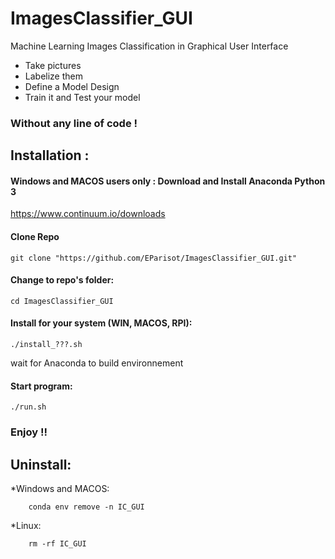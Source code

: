 # ImagesClassifier_GUI

Machine Learning Images Classification in Graphical User Interface
* Take pictures
* Labelize them
* Define a Model Design
* Train it and Test your model

### Without any line of code !



## Installation :

#### Windows and MACOS users only : Download and Install Anaconda Python 3

https://www.continuum.io/downloads


#### Clone Repo
```
git clone "https://github.com/EParisot/ImagesClassifier_GUI.git"
```

#### Change to repo's folder:

```
cd ImagesClassifier_GUI
```

#### Install for your system (WIN, MACOS, RPI):

```
./install_???.sh
```
wait for Anaconda to build environnement

#### Start program:

```
./run.sh
```

### Enjoy !!

## Uninstall:

*Windows and MACOS:
```
	conda env remove -n IC_GUI
```

*Linux:
```
	rm -rf IC_GUI
```